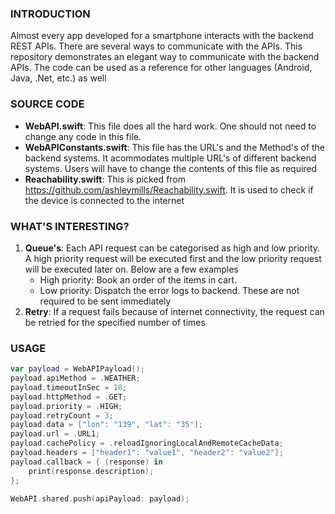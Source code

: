 ### INTRODUCTION
Almost every app developed for a smartphone interacts with the backend REST APIs. There are several ways to communicate with the APIs. This repository demonstrates an elegant way to communicate with the backend APIs. The code can be used as a reference for other languages (Android, Java, .Net, etc.) as well

### SOURCE CODE

 - **WebAPI.swift**: This file does all the hard work. One should not need to change any code in this file.
 - **WebAPIConstants.swift**: This file has the URL's and the Method's of the backend systems. It acommodates multiple URL's of different backend systems. Users will have to change the contents of this file as required
 - **Reachability.swift**: This is picked from https://github.com/ashleymills/Reachability.swift. It is used to check if the device is connected to the internet

### WHAT'S INTERESTING?
1. **Queue's**: Each API request can be categorised as high and low priority. A high priority request will be executed first and the low priority request will be executed later on. Below are a few examples
	- High priority: Book an order of the items in cart.
	- Low priority: Dispatch the error logs to backend. These are not required to be sent immediately
2. **Retry**: If a request fails because of internet connectivity, the request can be retried for the specified number of times

### USAGE
```swift
var payload = WebAPIPayload();
payload.apiMethod = .WEATHER;
payload.timeoutInSec = 10;
payload.httpMethod = .GET;
payload.priority = .HIGH;
payload.retryCount = 3;
payload.data = ["lon": "139", "lat": "35"];
payload.url = .URL1;
payload.cachePolicy = .reloadIgnoringLocalAndRemoteCacheData;
payload.headers = ["header1": "value1", "header2": "value2"];
payload.callback = { (response) in
    print(response.description);
};

WebAPI.shared.push(apiPayload: payload);
```
